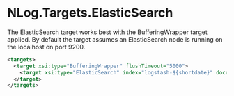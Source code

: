 NLog.Targets.ElasticSearch
==========================

The ElasticSearch target works best with the BufferingWrapper target applied. By default the target assumes an ElasticSearch node is running on the localhost on port 9200.

```xml
<targets>
  <target xsi:type="BufferingWrapper" flushTimeout="5000">
    <target xsi:type="ElasticSearch" index="logstash-${shortdate}" documentType="logevent" />
  </target>
</targets>
```
